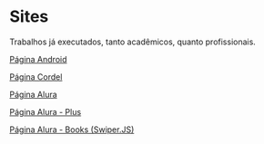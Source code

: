 # Sites
 Trabalhos já executados, tanto acadêmicos, quanto profissionais. 

<a href="https://pedroh-sousa.github.io/projeto-android/"> Página Android

<a href="https://pedroh-sousa.github.io/Projeto-Cordel/"> Página Cordel

<a href="https://pedroh-sousa.github.io/alura/"> Página Alura

<a href="https://pedroh-sousa.github.io/alura-plus/"> Página Alura - Plus

<a href="https://pedroh-sousa.github.io/alurabooks/"> Página Alura - Books (Swiper.JS)
